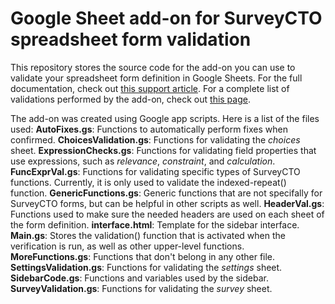 # Google Sheet add-on for SurveyCTO spreadsheet form validation

This repository stores the source code for the add-on you can use to validate your spreadsheet form definition in Google Sheets. For the full documentation, check out [this support article](https://docs.google.com/document/d/17WmRK_VsN6QrED7TRi4l3WRf3UdmlSp1-qqMMWakqhI/edit?usp=sharing). For a complete list of validations performed by the add-on, check out [this page](/extras/validations.md).

The add-on was created using Google app scripts. Here is a list of the files used:
**AutoFixes.gs**: Functions to automatically perform fixes when confirmed.
**ChoicesValidation.gs**: Functions for validating the *choices* sheet.
**ExpressionChecks.gs**: Functions for validating field properties that use expressions, such as *relevance*, *constraint*, and *calculation*.
**FuncExprVal.gs**: Functions for validating specific types of SurveyCTO functions. Currently, it is only used to validate the indexed-repeat() function.
**GenericFunctions.gs**: Generic functions that are not specifally for SurveyCTO forms, but can be helpful in other scripts as well.
**HeaderVal.gs**: Functions used to make sure the needed headers are used on each sheet of the form definition.
**interface.html**: Template for the sidebar interface.
**Main.gs**: Stores the validation() function that is activated when the verification is run, as well as other upper-level functions.
**MoreFunctions.gs**: Functions that don't belong in any other file.
**SettingsValidation.gs**: Functions for validating the *settings* sheet.
**SidebarCode.gs**: Functions and variables used by the sidebar.
**SurveyValidation.gs**: Functions for validating the *survey* sheet.
